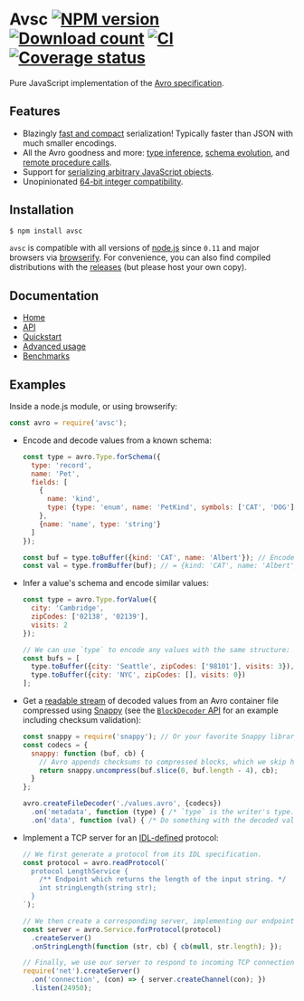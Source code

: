 # Avsc [![NPM version](https://img.shields.io/npm/v/avsc.svg)](https://www.npmjs.com/package/avsc) [![Download count](https://img.shields.io/npm/dm/avsc.svg)](https://www.npmjs.com/package/avsc) [![CI](https://github.com/mtth/avsc/actions/workflows/ci.yml/badge.svg)](https://github.com/mtth/avsc/actions/workflows/ci.yml) [![Coverage status](https://coveralls.io/repos/mtth/avsc/badge.svg?branch=master&service=github)](https://coveralls.io/github/mtth/avsc?branch=master)

Pure JavaScript implementation of the [Avro
specification](https://avro.apache.org/docs/current/spec.html).


## Features

+ Blazingly [fast and compact][benchmarks] serialization! Typically faster than
  JSON with much smaller encodings.
+ All the Avro goodness and more: [type inference][type-inference], [schema
  evolution][schema-evolution], and [remote procedure calls][rpc].
+ Support for [serializing arbitrary JavaScript objects][logical-types].
+ Unopinionated [64-bit integer compatibility][custom-long].


## Installation

```sh
$ npm install avsc
```

`avsc` is compatible with all versions of [node.js][] since `0.11` and major
browsers via [browserify][]. For convenience, you can also find compiled
distributions with the [releases][] (but please host your own copy).


## Documentation

+ [Home][home]
+ [API](https://github.com/mtth/avsc/wiki/API)
+ [Quickstart](https://github.com/mtth/avsc/wiki/Quickstart)
+ [Advanced usage](https://github.com/mtth/avsc/wiki/Advanced-usage)
+ [Benchmarks][benchmarks]


## Examples

Inside a node.js module, or using browserify:

```javascript
const avro = require('avsc');
```

+ Encode and decode values from a known schema:

  ```javascript
  const type = avro.Type.forSchema({
    type: 'record',
    name: 'Pet',
    fields: [
      {
        name: 'kind',
        type: {type: 'enum', name: 'PetKind', symbols: ['CAT', 'DOG']}
      },
      {name: 'name', type: 'string'}
    ]
  });

  const buf = type.toBuffer({kind: 'CAT', name: 'Albert'}); // Encoded buffer.
  const val = type.fromBuffer(buf); // = {kind: 'CAT', name: 'Albert'}
  ```

+ Infer a value's schema and encode similar values:

  ```javascript
  const type = avro.Type.forValue({
    city: 'Cambridge',
    zipCodes: ['02138', '02139'],
    visits: 2
  });

  // We can use `type` to encode any values with the same structure:
  const bufs = [
    type.toBuffer({city: 'Seattle', zipCodes: ['98101'], visits: 3}),
    type.toBuffer({city: 'NYC', zipCodes: [], visits: 0})
  ];
  ```

+ Get a [readable stream][readable-stream] of decoded values from an Avro
  container file compressed using [Snappy][snappy] (see the [`BlockDecoder`
  API][decoder-api] for an example including checksum validation):

  ```javascript
  const snappy = require('snappy'); // Or your favorite Snappy library.
  const codecs = {
    snappy: function (buf, cb) {
      // Avro appends checksums to compressed blocks, which we skip here.
      return snappy.uncompress(buf.slice(0, buf.length - 4), cb);
    }
  };

  avro.createFileDecoder('./values.avro', {codecs})
    .on('metadata', function (type) { /* `type` is the writer's type. */ })
    .on('data', function (val) { /* Do something with the decoded value. */ });
  ```

+ Implement a TCP server for an [IDL-defined][idl] protocol:

  ```javascript
  // We first generate a protocol from its IDL specification.
  const protocol = avro.readProtocol(`
    protocol LengthService {
      /** Endpoint which returns the length of the input string. */
      int stringLength(string str);
    }
  `);

  // We then create a corresponding server, implementing our endpoint.
  const server = avro.Service.forProtocol(protocol)
    .createServer()
    .onStringLength(function (str, cb) { cb(null, str.length); });

  // Finally, we use our server to respond to incoming TCP connections!
  require('net').createServer()
    .on('connection', (con) => { server.createChannel(con); })
    .listen(24950);
  ```


[benchmarks]: https://github.com/mtth/avsc/wiki/Benchmarks
[browser-support]: https://github.com/mtth/avsc/wiki#browser-support
[browserify]: http://browserify.org/
[custom-long]: https://github.com/mtth/avsc/wiki/Advanced-usage#custom-long-types
[decoder-api]: https://github.com/mtth/avsc/wiki/API#class-blockdecoderopts
[home]: https://github.com/mtth/avsc/wiki
[idl]: https://avro.apache.org/docs/current/idl.html
[logical-types]: https://github.com/mtth/avsc/wiki/Advanced-usage#logical-types
[node.js]: https://nodejs.org/en/
[readable-stream]: https://nodejs.org/api/stream.html#stream_class_stream_readable
[releases]: https://github.com/mtth/avsc/releases
[rpc]: https://github.com/mtth/avsc/wiki/Quickstart#services
[schema-evolution]: https://github.com/mtth/avsc/wiki/Advanced-usage#schema-evolution
[snappy]: https://avro.apache.org/docs/current/spec.html#snappy
[type-inference]: https://github.com/mtth/avsc/wiki/Advanced-usage#type-inference
